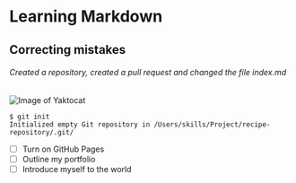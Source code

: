 # Learning Markdown
## Correcting mistakes
###### Created a repository, created a pull request and changed the file index.md
![Image of Yaktocat](https://octodex.github.com/images/yaktocat.png)

```
$ git init
Initialized empty Git repository in /Users/skills/Project/recipe-repository/.git/
```
- [ ] Turn on GitHub Pages
- [ ] Outline my portfolio
- [ ] Introduce myself to the world
